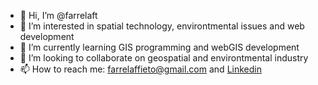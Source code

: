 - 👋 Hi, I’m @farrelaft
- 👀 I’m interested in spatial technology, environtmental issues and web development
- 🌱 I’m currently learning GIS programming and webGIS development
- 💞️ I’m looking to collaborate on geospatial and environtmental industry
- 📫 How to reach me: farrelaffieto@gmail.com and [Linkedin](https://www.linkedin.com/in/farrel-affieto-evriantoro/) 

<!---
farrelaft/farrelaft is a ✨ special ✨ repository because its `README.md` (this file) appears on your GitHub profile.
You can click the Preview link to take a look at your changes.
--->
